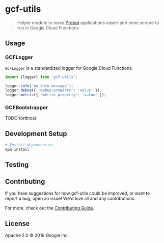 # gcf-utils

> Helper module to make [Probot](https://github.com/probot/probot) applications easier and more secure to run in Google Cloud Functions

## Usage

### GCFLogger

`GCFLogger` is a standardized logger for Google Cloud Functions.

```typescript
import {logger} from 'gcf-utils';

logger.info('An info message');
logger.debug({ 'debug-property': 'value' });
logger.metric({ 'metric-property': 'value' });
```

### GCFBootstrapper

TODO:(orthros)

## Development Setup

```sh
# Install dependencies
npm install
```

## Testing

## Contributing

If you have suggestions for how gcf-utils could be improved, or want to report a bug, open an issue! We'd love all and any contributions.

For more, check out the [Contributing Guide](CONTRIBUTING.md).

## License

Apache 2.0 © 2019 Google Inc.
